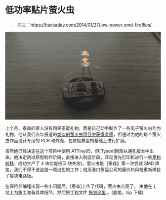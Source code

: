 # 低功率贴片萤火虫

> 原文：<https://hackaday.com/2014/01/27/low-power-smd-fireflies/>

![lowpowerledfireflies](img/99ea4add456d4869f2ea8581050ea489.png)

上个月，泰森的家人没有购买圣诞礼物，而是自己动手制作了一些电子萤火虫作为礼物。他从我们去年报道的[类似的萤火虫项目中获得灵感](http://hackaday.com/2013/04/19/asynchronous-fireflies-use-few-parts/)，但通过为他的每个萤火虫作品设计专用的 PCB 和外壳，在原始模型的基础上进行扩展。

虽然他已经决定在这个项目中使用 ATTiny85，但[Tyson]刚刚从通孔版本中出来。他决定跳过原型制作阶段，直接进入制造阶段，开动激光打印机进行一些[墨粉转移](http://hackaday.com/2010/05/07/toner-transfer-explained-step-by-step/)，成功生产了 4 块功能板(3 块失败)。萤火虫是【泰森】第一次尝试 SMD 焊接，我们不得不说这是一项出色的工作；他用港口货运公司的廉价热风枪重新焊接了每块电路板。

在保险丝编程出现一些小问题后，[泰森]上传了代码，萤火虫点亮了。 由他在工地上为施工准备具体细节，然后把工程文件 [拖到这里](http://pranker.net/blog/wp-content/uploads/2014/01/Firefly-ATtiny85.zip) 。(直接。zip 下载)